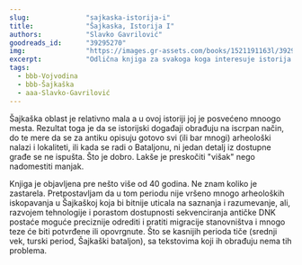 ```yaml
---
slug:              "sajkaska-istorija-i"
title:             "Šajkaska, Istorija I"
authors:           "Slavko Gavrilović"
goodreads_id:      "39295270"
img:               "https://images.gr-assets.com/books/1521191163l/39295270.jpg"
excerpt:           "Odlična knjiga za svakoga koga interesuje istorija Šajkaške."
tags:
  - bbb-Vojvodina
  - bbb-Šajkaška  
  - aaa-Slavko-Gavrilović
---
```


Šajkaška oblast je relativno mala a u ovoj istoriji joj je posvećeno mnoogo mesta. Rezultat toga je da se istorijski 
događaji obrađuju na iscrpan način, do te mere da se za antiku opisuju gotovo svi (ili bar mnogi) arheološki nalazi i 
lokaliteti, ili kada se radi o Bataljonu, ni jedan detalj iz dostupne građe se ne ispušta. Što je dobro. Lakše je 
preskočiti "višak" nego nadomestiti manjak.

Knjiga je objavljena pre nešto više od 40 godina. Ne znam koliko je zastarela. Pretpostavljam da u tom periodu nije 
vršeno mnogo arheoloških iskopavanja u Šajkaškoj koja bi bitnije uticala na saznanja i razumevanje, ali, razvojem 
tehnologije i porastom dostupnosti sekvenciranja antičke DNK postaće moguće preciznije odrediti i pratiti migracije 
stanovništva i mnogo teze će biti potvrđene ili opovrgnute. Što se kasnijih perioda tiče (srednji vek, turski period, 
Šajkaški bataljon), sa tekstovima koji ih obrađuju nema tih problema.